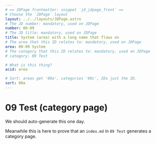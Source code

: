 ```yaml
---
# == JDPage frontmatter: snippet `jd_jdpage_front` ==
# Choose the `JDPage` layout
layout: ../../layouts/JDPage.astro
# The JD number: mandatory, used on JDPage
number: 00-09
# The JD title: mandatory, used on JDPage
title: System (area) with a long name that flows on
# The area that this ID relates to: mandatory, used on JDPage
area: 00-09 System
# The category that this ID relates to: mandatory, used on JDPage
# category: 09 Test

# What is this thing?
acid: area

# Sort: areas get '00a', categories '00c', IDs just the ID.
sort: 00a
---
```


# 09 Test (category page)

We should auto-generate this one day.

Meanwhile this is here to prove that an `index.md` in `09 Test` generates a category page.
